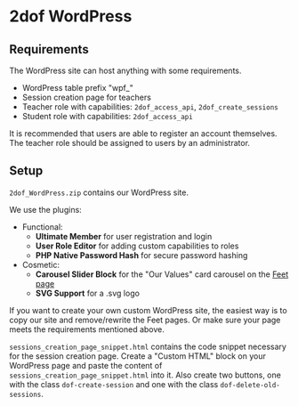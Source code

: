 # 2dof WordPress
## Requirements
The WordPress site can host anything with some requirements.

- WordPress table prefix "wpf_"
- Session creation page for teachers
- Teacher role with capabilities: `2dof_access_api`, `2dof_create_sessions`
- Student role with capabilities: `2dof_access_api`

It is recommended that users are able to register an account themselves.  
The teacher role should be assigned to users by an administrator.

## Setup
`2dof_WordPress.zip` contains our WordPress site.  

We use the plugins:  
- Functional:
    - **Ultimate Member** for user registration and login
    - **User Role Editor** for adding custom capabilities to roles
    - **PHP Native Password Hash** for secure password hashing
- Cosmetic:
    - **Carousel Slider Block** for the "Our Values" card carousel on the [Feet page](https://feet.upv.es)
    - **SVG Support** for a .svg logo

If you want to create your own custom WordPress site, the easiest way is to copy our site and remove/rewrite the Feet pages. Or make sure your page meets the requirements mentioned above.

`sessions_creation_page_snippet.html` contains the code snippet necessary for the session creation page. Create a "Custom HTML" block on your WordPress page and paste the content of `sessions_creation_page_snippet.html` into it. Also create two buttons, one with the class `dof-create-session` and one with the class `dof-delete-old-sessions`.